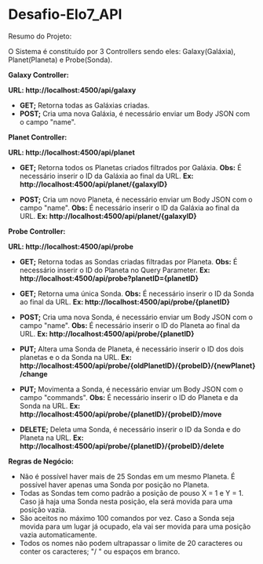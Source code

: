 # Desafio-Elo7_API

Resumo do Projeto:

O Sistema é constituído por 3 Controllers sendo eles: Galaxy(Galáxia), Planet(Planeta) e Probe(Sonda).

**Galaxy Controller:**

**URL: http://localhost:4500/api/galaxy**

- **GET;** Retorna todas as Galáxias criadas.
- **POST;** Cria uma nova Galáxia, é necessário enviar um Body JSON com o campo "name".

**Planet Controller:**

**URL: http://localhost:4500/api/planet**

- **GET;** Retorna todos os Planetas criados filtrados por Galáxia. 
 **Obs:** É necessário inserir o ID da Galáxia ao final da URL.
 **Ex: http://localhost:4500/api/planet/{galaxyID}**

- **POST;** Cria um novo Planeta, é necessário enviar um Body JSON com o campo "name".
 **Obs:** É necessário inserir o ID da Galáxia ao final da URL.
 **Ex: http://localhost:4500/api/planet/{galaxyID}**


**Probe Controller:**

**URL: http://localhost:4500/api/probe**

- **GET;** Retorna todas as Sondas criadas filtradas por Planeta. 
  **Obs:** É necessário inserir o ID do Planeta no Query Parameter.
  **Ex: http://localhost:4500/api/probe?planetID={planetID}**

- **GET;** Retorna uma única Sonda. 
  **Obs:** É necessário inserir o ID da Sonda ao final da URL.
  **Ex: http://localhost:4500/api/probe/{planetID}**

- **POST;** Cria uma nova Sonda, é necessário enviar um Body JSON com o campo "name".
  **Obs:** É necessário inserir o ID do Planeta ao final da URL.
  **Ex: http://localhost:4500/api/probe/{planetID}**


- **PUT;**  Altera uma Sonda de Planeta, é necessário inserir o ID dos dois planetas e o da Sonda na URL.
  **Ex: http://localhost:4500/api/probe/{oldPlanetID}/{probeID}/{newPlanet}/change**

- **PUT;**  Movimenta a Sonda, é necessário enviar um Body JSON com o campo "commands".
  **Obs:** É necessário inserir o ID do Planeta e da Sonda na URL.
  **Ex: http://localhost:4500/api/probe/{planetID}/{probeID}/move**

- **DELETE;** Deleta uma Sonda, é necessário inserir o ID da Sonda e do Planeta na URL.
  **Ex: http://localhost:4500/api/probe/{planetID}/{probeID}/delete**

**Regras de Negócio:**

- Não é possível haver mais de 25 Sondas em um mesmo Planeta. É possível haver apenas uma Sonda por posição no Planeta.
- Todas as Sondas tem como padrão a posição de pouso X = 1 e Y = 1. Caso já haja uma Sonda nesta posição, ela será movida para uma posição vazia.
- São aceitos no máximo 100 comandos por vez. Caso a Sonda seja movida para um lugar já ocupado, ela vai ser movida para uma posição vazia automaticamente.
- Todos os nomes não podem ultrapassar o limite de 20 caracteres ou conter os caracteres; "/ \" ou espaços em branco.
